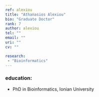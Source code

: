 ```yaml
---
ref: alexiou
title: "Athanasios Alexiou"
bio: "Graduate Doctor"
rank: 7
author: alexiou
tel: ""
email: ""
uri: ""
cv: ""

research:
 - "Bioinformatics"
---
```


### education:
 - PhD in Bioinformatics, Ionian University
